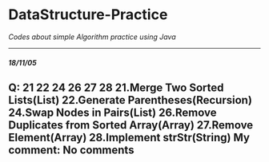 # DataStructure-Practice
*Codes about simple Algorithm practice using Java*

--------------------------------------------------------
##### 18/11/05
**Q: 21 22 24 26 27 28**
21.Merge Two Sorted Lists(List)  22.Generate Parentheses(Recursion)  24.Swap Nodes in Pairs(List)  26.Remove Duplicates from Sorted Array(Array)  27.Remove Element(Array)  28.Implement strStr(String)
**My comment:**
No comments
--------------------------------------------------------
